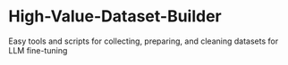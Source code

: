 # High-Value-Dataset-Builder
Easy tools and scripts for collecting, preparing, and cleaning datasets for LLM fine-tuning

